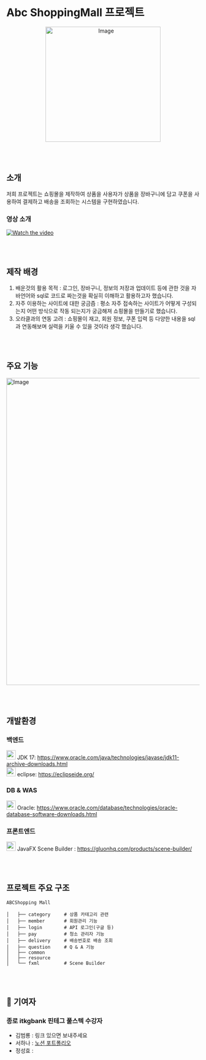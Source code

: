 # Abc ShoppingMall 프로젝트
<p align="center">
  <img src="https://github.com/user-attachments/assets/4ece5030-7e11-4a7b-914e-fb61e7c9f6b1" width="300" alt="Image">
</p>
<br>
<br>

## 소개
저희 프로젝트는 쇼핑몰을 제작하여 상품을 사용자가 상품을 장바구니에 담고 쿠폰을 사용하여 결제하고 배송을 조회하는 시스템을 구현하였습니다.
<br>
### 영상 소개
[![Watch the video](https://img.youtube.com/vi/AosiUaQ-lYo/0.jpg)](https://www.youtube.com/watch?v=AosiUaQ-lYo)

<br>
<br>

## 제작 배경
1. 배운것의 활용 목적 : 로그인, 장바구니, 정보의 저장과 업데이트 등에 관한 것을 자바언어와 sql로 코드로 짜는것을 확실히 이해하고 활용하고자 했습니다.
2. 자주 이용하는 사이트에 대한 궁금즘 : 평소 자주 접속하는 사이트가 어떻게 구성되는지 어떤 방식으로 작동 되는지가 궁금해져 쇼핑몰을 만들기로 했습니다.
3. 오라클과의 연동 고려 : 쇼핑몰이 재고, 회원 정보, 쿠폰 입력 등 다양한 내용을 sql과 연동해보며 실력을 키울 수 있을 것이라 생각 했습니다.

<br><br>

## 주요 기능
<p>
  <img src="https://github.com/user-attachments/assets/db937b89-0cb0-49b5-8f19-b74ecf4f70e2" width="800" alt="Image">
</p>


<br><br>

## 개발환경

### 백엔드
<img src="https://github.com/user-attachments/assets/22d70440-ebba-4be2-b593-3d51879c5a04" width="24" height="24"> JDK 17: https://www.oracle.com/java/technologies/javase/jdk11-archive-downloads.html<br>
<img src="https://github.com/user-attachments/assets/8d2ecb7a-f64b-486b-8f7e-41bfa1d782bd" width="24" height="24"> eclipse: https://eclipseide.org/ <br>


### DB & WAS
<img src="https://github.com/user-attachments/assets/e8b69b4f-e623-4c5a-ba5e-c5a644282c98" width="24" height="24"> Oracle: https://www.oracle.com/database/technologies/oracle-database-software-downloads.html<br>

### 프론트엔드
<img src="https://github.com/user-attachments/assets/4a90f248-1fb3-4664-83f6-e6b71f46a032" width="24" height="24"> JavaFX Scene Builder : https://gluonhq.com/products/scene-builder/<br>


<br><br>

## 프로젝트 주요 구조
```
ABCShopping Mall

│   ├── category     # 상품 카테고리 관련
│   ├── member       # 회원관리 기능
│   ├── login        # API 로그인(구글 등)
│   ├── pay          # 청소 관리자 기능
│   ├── delivery     # 배송번호로 배송 조회
│   ├── question     # Q & A 기능
│   ├── common       
│   ├── resource     
│   └── fxml         # Scene Builder

```
<br><br>


## 🤝 기여자
### 종로 itkgbank 핀테그 풀스텍 수강자 
- 김범룡 :  링크 있으면 보내주세요
- 서하나 : [노션 포트폴리오](https://www.notion.so/1b9db822a28e801eb04af2f96ab48d5a)
- 정성효 : 


